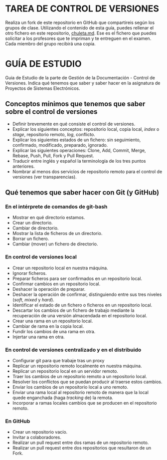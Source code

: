 # TAREA DE CONTROL DE VERSIONES

Realiza un fork de este repositorio en GitHub que compartireis según los grupos de clase. Utilizando el contenido de esta guía, puedes rellenar el otro fichero en este repositorio, [chuleta.md](https://github.com/uma-dte-docencia/guiacontrolversiones/blob/master/chuleta.md). Ese es el fichero que puedes solicitar a los profesores que te impriman y te entreguen en el examen. Cada miembro del grupo recibirá una copia.   

# GUÍA DE ESTUDIO
Guia de Estudio de la parte de Gestión de la Documentación - Control de Versiones. Indica qué tenemos que saber y saber hacer en la asignatura de Proyectos de Sistemas Electrónicos. 

## Conceptos mínimos que tenemos que saber sobre el control de versiones
* Definir brevemente en qué consiste el control de versiones. 
* Explicar los siguientes conceptos: repositorio local, copia local, *index* o *stage*, repositorio remoto, *log*, conflicto.
* Explicar los siguientes estados de un fichero: sin seguimiento, confirmado, modificado, preparado, ignorado. 
* Explicar las siguientes operaciones: Clone, Add, Commit, Merge, Rebase, Push, Pull, Fork y Pull Request. 
* Traducir entre inglés y español la terminología de los tres puntos anteriores. 
* Nombrar al menos dos servicios de repositorio remoto para el control de versiones (ver transparencias).  

## Qué tenemos que saber hacer con Git (y GitHub)

### En el intérprete de comandos de git-bash
* Mostrar en qué directorio estamos.
* Crear un directorio.
* Cambiar de directorio.
* Mostrar la lista de ficheros de un directorio. 
* Borrar un fichero. 
* Cambiar (mover) un fichero de directorio. 

### En control de versiones local 
* Crear un repositorio local en nuestra máquina.
* Ignorar ficheros.
* Preparar ficheros para ser confirmados en un repositorio local.
* Confirmar cambios en un repositorio local. 
* Deshacer la operación de preparar. 
* Deshacer la operación de confirmar, distinguiendo entre sus tres niveles (*soft*, *mixed* y *hard*). 
* Identificar el estado de un fichero o ficheros en un repositorio local.
* Descartar los cambios de un fichero de trabajo mediante la recuperación de una versión almacendada en el repositorio local.
* Crear una rama en un repositorio local.
* Cambiar de rama en la copia local.
* Fundir los cambios de una rama en otra.
* Injertar una rama en otra. 

### En control de versiones centralizado y en el distribuido
* Configurar git para que trabaje tras un proxy
* Replicar un repositorio remoto localmente en nuestra máquina.
* Replicar un repositorio local en un servidor remoto.  
* Traer los cambios de un repositorio remoto a un repositorio local. 
* Resolver los conflictos que se puedan producir al traerse estos cambios. 
* Enviar los cambios de un repositorio local a uno remoto.  
* Enviar una rama local al repositorio remoto de manera que la local quede enganchada (haga *tracking* de) la remota. 
* Incorporar a ramas locales cambios que se producen en el repositorio remoto.

### En GitHub
* Crear un repositorio vacío.
* Invitar a colaboradores. 
* Realizar un pull request entre dos ramas de un repositorio remoto. 
* Realizar un pull request entre dos repositorios que resultaron de un Fork.  
